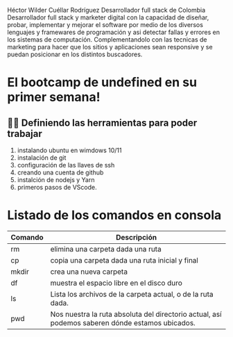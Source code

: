 Héctor Wilder Cuéllar Rodríguez
Desarrollador full stack de Colombia
Desarrollador full stack y marketer digital con la capacidad de diseñar, probar, implementar y mejorar el software por medio de los diversos lenguajes y framewares de programación y asi detectar fallas y errores en los sistemas de computación. Complementandolo con las tecnicas de marketing para hacer que los sitios y aplicaciones sean responsive y se puedan posicionar en los distintos buscadores.

# El bootcamp de undefined en su primer semana!
## 🐱‍🚀 Definiendo las herramientas para poder trabajar
1. instalando ubuntu en wimdows 10/11
2. instalación de git
3. configuración de las llaves de ssh
4. creando una cuenta de github
5. instalción de nodejs y Yarn
6. primeros pasos de VScode.

# Listado de los comandos en consola
|**Comando** | **Descripción**                      |
|---------|----------------------------------|
| rm      |elimina una carpeta dada una ruta|
|cp      |copia una carpeta dada una ruta inicial y final|
|mkdir   |crea una nueva carpeta           |
|df      |muestra el espacio libre en el disco duro|
|ls      | Lista los archivos de la carpeta actual, o de la ruta dada. |
|pwd     | Nos nuestra la ruta absoluta del directorio actual, así podemos saberen dónde estamos ubicados.|
